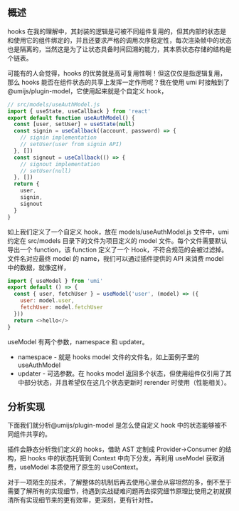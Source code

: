 ## 概述

hooks 在我的理解中，其封装的逻辑是可被不同组件复用的，但其内部的状态是和使用它的组件绑定的，并且还要求严格的调用次序稳定性，每次渲染帧中的状态也是隔离的，当然这是为了让状态具备时间回溯的能力，其本质状态存储的结构是个链表。

可能有的人会觉得，hooks 的优势就是高可复用性啊！但这仅仅是指逻辑复用，那么 hooks 能否在组件状态的共享上发挥一定作用呢？我在使用 umi 时接触到了@umijs/plugin-model，它使用起来就是个自定义 hook，

```js
// src/models/useAuthModel.js
import { useState, useCallback } from 'react'
export default function useAuthModel() {
  const [user, setUser] = useState(null)
  const signin = useCallback((account, password) => {
    // signin implementation
    // setUser(user from signin API)
  }, [])
  const signout = useCallback(() => {
    // signout implementation
    // setUser(null)
  }, [])
  return {
    user,
    signin,
    signout
  }
}
```

如上我们定义了一个自定义 hook，放在 models/useAuthModel.js 文件中，umi 约定在 src/models 目录下的文件为项目定义的 model 文件。每个文件需要默认导出一个 function，该 function 定义了一个 Hook，不符合规范的会被过滤掉。文件名对应最终 model 的 name，我们可以通过插件提供的 API 来消费 model 中的数据，就像这样，

```js
import { useModel } from 'umi'
export default () => {
  const { user, fetchUser } = useModel('user', (model) => ({
    user: model.user,
    fetchUser: model.fetchUser
  }))
  return <>hello</>
}
```

useModel 有两个参数，namespace 和 updater。

- namespace - 就是 hooks model 文件的文件名，如上面例子里的 useAuthModel
- updater - 可选参数。在 hooks model 返回多个状态，但使用组件仅引用了其中部分状态，并且希望仅在这几个状态更新时 rerender 时使用（性能相关）。

## 分析实现

下面我们就分析@umijs/plugin-model 是怎么使自定义 hook 中的状态能够被不同组件共享的。

插件会静态分析我们定义的 hooks，借助 AST 定制成 Provider->Consumer 的结构，把 hooks 中的状态托管到 Context 中向下分发，再利用 useModel 获取消费，useModel 本质使用了原生的 useContext。

对于一项陌生的技术，了解整体的机制后再去使用心里会从容坦然的多，倒不至于需要了解所有的实现细节，待遇到实战疑难问题再去探究细节原理比使用之初就摸清所有实现细节来的更有效率，更深刻，更有针对性。
